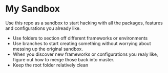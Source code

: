 # My Sandbox

Use this repo as a sandbox to start hacking with all the packages, features and configurations you already like.

- Use folders to section off different frameworks or environments
- Use branches to start creating something without worrying about messing up the original sandbox.
- When you discover new frameworks or configurations you realy like, figure out how to merge those back into master.
- Keep the root folder relatively clean